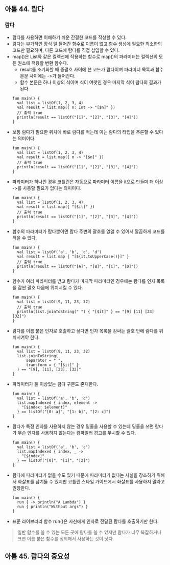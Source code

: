 ## 아톰 44. 람다
### 람다
* 람다를 사용하면 이해하기 쉬운 간결한 코드를 작성할 수 있다.
* 람다는 부가적인 장식 덜 들어간 함수로 이름이 없고 함수 생성에 필요한 최소한의 코드만 필요하며, 다른 코드에 람다를 직접 삽입할 수 있다.
* map()은 List와 같은 컬렉션에 작용하는 함수로 map()의 파라미터는 컬렉션의 모든 원소에 적용할 변환 함수다.
  * result를 초기화할 때 중괄호 사이에 쓴 코드가 람다이며 파라미터 목록과 함수 본문 사이에는 ->가 들어간다.
  * 함수 본문은 하나 이상의 식이며 식이 여럿인 경우 마지막 식이 람다의 결과가 된다.
  ```
  fun main() {
    val list = listOf(1, 2, 3, 4)
    val result = list.map({ n: Int -> "[$n]" })
    // 출력 true
    println(result == listOf("[1]", "[2]", "[3]", "[4]"))
  }
  ```
* 보통 람다가 필요한 위치에 바로 람다를 적는데 이는 람다의 타입을 추론할 수 있다는 의미이다.
  ```
  fun main() {
    val list = listOf(1, 2, 3, 4)
    val result = list.map({ n -> "[$n]" })
    // 출력 true
    println(result == listOf("[1]", "[2]", "[3]", "[4]"))
  }
  ```
* 파라미터가 하나인 경우 코틀린은 자동으로 파라미터 이름을 it으로 만들며 더 이상 ->를 사용할 필요가 없다는 의미이다.
  ```
  fun main() {
    val list = listOf(1, 2, 3, 4)
    val result = list.map({ "[$it]" })
    // 출력 true
    println(result == listOf("[1]", "[2]", "[3]", "[4]"))
  }
  ```
* 함수의 파라미터가 람다뿐이면 람다 주변의 괄호를 없앨 수 있어서 깔끔하게 코드를 적을 수 있다.
  ```
  fun main() {
    val list = listOf('a', 'b', 'c', 'd')
    val result = list.map { "[${it.toUpperCase()}]" }
    // 출력 true
    println(result == listOf("[A]", "[B]", "[C]", "[D]"))
  }
  ```
* 함수가 여러 파라미터를 받고 람다가 마지막 파라미터인 경우에는 람다를 인자 목록을 감싼 괄호 다음에 위치시킬 수 있다.
  ```
  fun main() {
    val list = listOf(9, 11, 23, 32)
    // 출력 true
    println(list.joinToString(" ") { "[$it]" } == "[9] [11] [23] [32]")
  }
  ```
* 람다를 이름 붙은 인자로 호출하고 싶다면 인자 목록을 감싸는 괄호 안에 람다를 위치시켜야 한다.
  ```
  fun main() {
    val list = listOf(9, 11, 23, 32)
    list.joinToString(
        separator = " ",
        transform = { "[$it]" }
    ) == "[9], [11], [23], [32]"
  }
  ```
* 파라미터가 둘 이상있는 람다 구문도 존재한다.
  ```
  fun main() {
    val list = listOf('a', 'b', 'c')
    list.mapIndexed { index, element -> 
      "[$index: $element]"
    } == listOf("[0: a]", "[1: b]", "[2: c]")
  }
  ```
* 람다가 특정 인자를 사용하지 않는 경우 밑줄을 사용할 수 있는데 밑줄을 쓰면 람다가 무슨 인자를 사용하지 않는다는 컴파일러 경고를 무시할 수 있다.
  ```
  fun main() {
    val list = listOf('a', 'b', 'c')
    list.mapIndexed { index, _ -> 
      "[$index]"
    } == listOf("[0]", "[1]", "[2]")
  }
  ```
* 람다에 파라미터가 없을 수도 있기 때문에 파라미터가 없다는 사실을 강조하기 위해서 화살표를 남겨둘 수 있지만 코틀린 스타일 가이드에서 화살표를 사용하지 말라고 권장한다.
  ```
  fun main() {
    run { -> println("A Lambda") }
    run { println("Without args") }
  }
  ```
* 표준 라이브러리 함수 run()은 자신에게 인자로 전달된 람다를 호출하기만 한다.

> 일반 함수를 쓸 수 있는 모든 곳에 람다를 쓸 수 있지만 람다가 너무 복잡하거나 크면  이름 붙은 함수를 정의해서 사용하는 것이 낫다.

## 아톰 45. 람다의 중요성